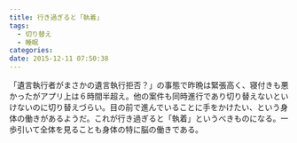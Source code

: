 ```yaml
---
title: 行き過ぎると「執着」
tags:
  - 切り替え
  - 睡眠
categories:
date: 2015-12-11 07:50:38
---
```


「遺言執行者がまさかの遺言執行拒否？」の事態で昨晩は緊張高く、寝付きも悪かったがアプリ上は６時間半超え。他の案件も同時進行であり切り替えないといけないのに切り替えづらい。目の前で進んでいることに手をかけたい、という身体の働きがあるようだ。これが行き過ぎると「執着」というべきものになる。一歩引いて全体を見ることも身体の特に脳の働きである。